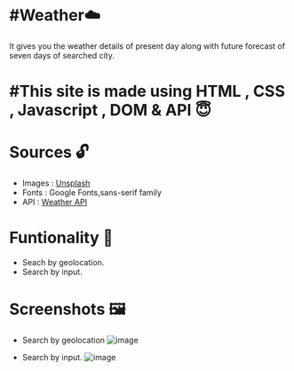 # #Weather☁️
It gives you the weather details of present day along with future forecast of seven days of searched city.


# #This site is made using HTML , CSS , Javascript , DOM & API 😇

# Sources 🔓
* Images : [Unsplash](https://unsplash.com/)
* Fonts : Google Fonts,sans-serif family
* API : [Weather API](https://openweathermap.org/api)

# Funtionality 🤖
* Seach by geolocation.
* Search by input.

# Screenshots 🖼️

* Search by geolocation
![image](https://user-images.githubusercontent.com/99972374/173511842-54b439e9-2249-46f8-ab6e-4752ff535407.png)

* Search by input.
![image](https://user-images.githubusercontent.com/99972374/173511874-ff256ea1-2737-4b52-a0d2-42037d0447ad.png)
